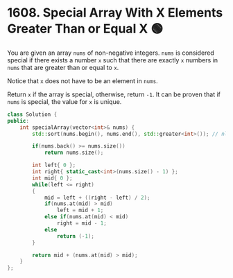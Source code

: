 # 1608. Special Array With X Elements Greater Than or Equal X 🟢

You are given an array `nums` of non-negative integers. `nums` is considered special if there exists a number `x` such that there are exactly `x` numbers in `nums` that are greater than or equal to `x`.

Notice that `x` does not have to be an element in `nums`.

Return `x` if the array is special, otherwise, return `-1`. It can be proven that if `nums` is special, the value for `x` is unique.

```cpp
class Solution {
public:
    int specialArray(vector<int>& nums) {
        std::sort(nums.begin(), nums.end(), std::greater<int>()); // nlogn

        if(nums.back() >= nums.size())
            return nums.size();

        int left{ 0 };
        int right{ static_cast<int>(nums.size() - 1) };
        int mid{ 0 };
        while(left <= right)
        {
            mid = left + ((right - left) / 2);
            if(nums.at(mid) > mid)
                left = mid + 1;
            else if(nums.at(mid) < mid)
                right = mid - 1;
            else
                return (-1);
        }

        return mid + (nums.at(mid) > mid);
    }
};
```
